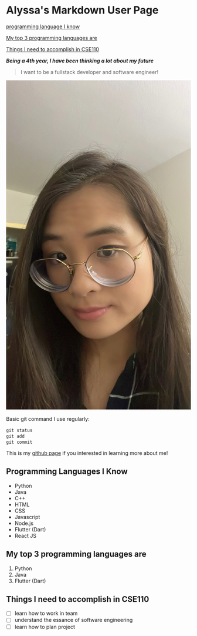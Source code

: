 # Alyssa's Markdown User Page
[programming language I know](#programming-languages-i-know)

[My top 3 programming languages are](#my-top-3-programming-languages-are)

[Things I need to accomplish in CSE110](#things-i-need-to-accomplish-in-cse110)

***Being a 4th year, I have been thinking a lot about my future***
> I want to be a fullstack developer and software engineer!

![profile pic](my%20pic.jpeg)

Basic git command I use regularly:
```
git status
git add
git commit
```

This is my [github page](https://github.com/Arisan39) if you interested in learning more about me!

## Programming Languages I Know
- Python
- Java
- C++
- HTML
- CSS
- Javascript
- Node.js
- Flutter (Dart)
- React JS

## My top 3 programming languages are
1. Python
2. Java
3. Flutter (Dart)
   
## Things I need to accomplish in CSE110
- [ ] learn how to work in team
- [ ] understand the essance of software engineering
- [ ] learn how to plan project